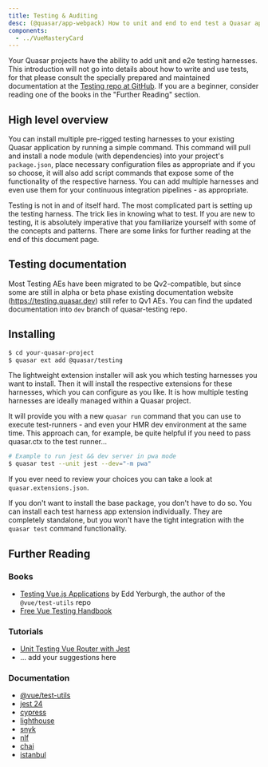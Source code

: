 ```yaml
---
title: Testing & Auditing
desc: (@quasar/app-webpack) How to unit and end to end test a Quasar app and also how to audit for quality and security.
components:
  - ../VueMasteryCard
---
```


Your Quasar projects have the ability to add unit and e2e testing harnesses. This introduction will not go into details about how to write and use tests, for that please consult the specially prepared and maintained documentation at the [Testing repo at GitHub](https://github.com/quasarframework/quasar-testing/tree/dev). If you are a beginner, consider reading one of the books in the "Further Reading" section.

<vue-mastery-card to="https://www.vuemastery.com/courses/unit-testing-vue-3/what-to-test-vue-3/" subject="Unite Testing"/>

## High level overview

You can install multiple pre-rigged testing harnesses to your existing Quasar application by running a simple command. This command will pull and install a node module (with dependencies) into your project's `package.json`, place necessary configuration files as appropriate and if you so choose, it will also add script commands that expose some of the functionality of the respective harness. You can add multiple harnesses and even use them for your continuous integration pipelines - as appropriate.

Testing is not in and of itself hard. The most complicated part is setting up the testing harness. The trick lies in knowing what to test. If you are new to testing, it is absolutely imperative that you familiarize yourself with some of the concepts and patterns. There are some links for further reading at the end of this document page.

## Testing documentation

Most Testing AEs have been migrated to be Qv2-compatible, but since some are still in alpha or beta phase existing documentation website (https://testing.quasar.dev) still refer to Qv1 AEs.
You can find the updated documentation into `dev` branch of quasar-testing repo.

<q-btn color="brand-primary" label="Testing repo @dev branch" icon-right="launch" no-caps href="https://github.com/quasarframework/quasar-testing/tree/dev" target="_blank" />

## Installing

```bash
$ cd your-quasar-project
$ quasar ext add @quasar/testing
```

The lightweight extension installer will ask you which testing harnesses you want to install. Then it will install the respective extensions for these harnesses, which you can configure as you like. It is how multiple testing harnesses are ideally managed within a Quasar project.

It will provide you with a new `quasar run` command that you can use to execute test-runners - and even your HMR dev environment at the same time. This approach can, for example, be quite helpful if you need to pass quasar.ctx to the test runner...

```bash
# Example to run jest && dev server in pwa mode
$ quasar test --unit jest --dev="-m pwa"
```

If you ever need to review your choices you can take a look at `quasar.extensions.json`.

If you don't want to install the base package, you don't have to do so. You can install each test harness app extension individually. They are completely standalone, but you won't have the tight integration with the `quasar test` command functionality.

## Further Reading

### Books
- [Testing Vue.js Applications](https://www.manning.com/books/testing-vue-js-applications) by Edd Yerburgh, the author of the `@vue/test-utils` repo
- [Free Vue Testing Handbook](https://lmiller1990.github.io/vue-testing-handbook/)

### Tutorials
- [Unit Testing Vue Router with Jest](https://medium.com/js-dojo/unit-testing-vue-router-1d091241312)
- ... add your suggestions here

### Documentation
- [@vue/test-utils](https://test-utils.vuejs.org)
- [jest 24](https://facebook.github.io/jest/)
- [cypress](https://docs.cypress.io/guides/core-concepts/introduction-to-cypress.html#Cypress-Is-Simple)
- [lighthouse](https://developers.google.com/web/tools/lighthouse/#cli)
- [snyk](https://snyk.io/test)
- [nlf](https://www.npmjs.com/package/nlf)
- [chai](http://www.chaijs.com/)
- [istanbul](https://istanbul.js.org/)

